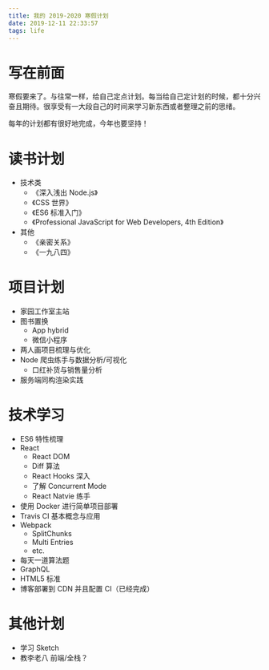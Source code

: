 ```yaml
---
title: 我的 2019-2020 寒假计划
date: 2019-12-11 22:33:57
tags: life
---
```


# 写在前面 

寒假要来了。与往常一样，给自己定点计划。每当给自己定计划的时候，都十分兴奋且期待。很享受有一大段自己的时间来学习新东西或者整理之前的思绪。

每年的计划都有很好地完成，今年也要坚持！

# 读书计划

+ 技术类
  + 《深入浅出 Node.js》
  + 《CSS 世界》
  + 《ES6 标准入门》
  + 《Professional JavaScript for Web Developers, 4th Edition》
+ 其他
  + 《亲密关系》
  + 《一九八四》

# 项目计划

+ 家园工作室主站
+ 图书置换
  + App hybrid
  + 微信小程序
+ 两人画项目梳理与优化
+ Node 爬虫练手与数据分析/可视化
  + 口红补货与销售量分析
+ 服务端同构渲染实践

# 技术学习

+ ES6 特性梳理
+ React
  + React DOM
  + Diff 算法
  + React Hooks 深入
  + 了解 Concurrent Mode
  + React Natvie 练手
+ 使用 Docker 进行简单项目部署
+ Travis CI 基本概念与应用
+ Webpack
  + SplitChunks
  + Multi Entries
  + etc.
+ 每天一道算法题
+ GraphQL
+ HTML5 标准
+ 博客部署到 CDN 并且配置 CI（已经完成）

# 其他计划

+ 学习 Sketch
+ 教李老八 前端/全栈？
